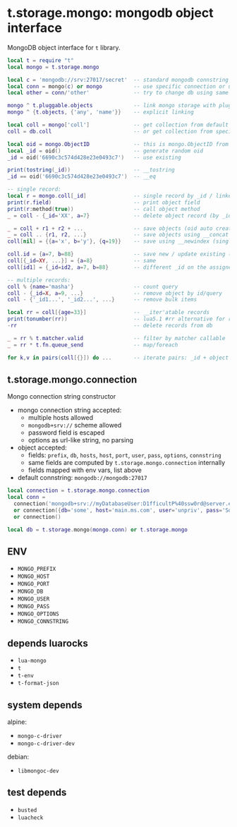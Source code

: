 # t.storage.mongo: mongodb object interface
MongoDB object interface for `t` library.
```lua
local t = require "t"
local mongo = t.storage.mongo

local c = 'mongodb://srv:27017/secret'  -- standard mongodb connstring format
local conn = mongo(c) or mongo          -- use specific connection or use t.env defaults
local other = conn/'other'              -- try to change db using same credentials

mongo ^ t.pluggable.objects             -- link mongo storage with pluggable objects by name
mongo ^ {t.objects, {'any', 'name'}}    -- explicit linking

local coll = mongo['coll']              -- get collection from default mongo connection db
coll = db.coll                          -- or get collection from specific db

local oid = mongo.ObjectID              -- this is mongo.ObjectID from lua-mongo
local _id = oid()                       -- generate random oid
_id = oid('6690c3c574d428e23e0493c7')   -- use existing

print(tostring(_id))                    -- __tostring
_id == oid('6690c3c574d428e23e0493c7')  -- __eq

-- single record:
local r = mongo.coll[_id]               -- single record by _id / linked object index field
print(r.field)                          -- print object field
print(r:method(true))                   -- call object method
_ = coll - {_id='XX', a=7}              -- delete object record (by _id / index field)

_ = coll + r1 + r2 + ...                -- save objects (oid auto created)
_ = coll .. {r1, r2, ...}               -- save objects using __concat
coll[nil] = {{a='x', b='y'}, {q=19}}    -- save using __newindex (single object / bulk)

coll.id = {a=7, b=88}                   -- save new / update existing (oid specified)
coll[{_id=XY, ...}] = {a=8}             -- same
coll[id1] = {_id=id2, a=7, b=88}        -- different _id on the assigned object is zeroed

-- multiple records:
coll % {name='masha'}                   -- count query
coll - {_id=X, a=9, ...}                -- remove object by id/query
coll - {'_id1...', '_id2...', ...}      -- remove bulk items

local rr = coll[{age=33}]               -- __iter'atable records
print(tonumber(rr))                     -- lua5.1 #rr alternative for records length
-rr                                     -- delete records from db

_ = rr % t.matcher.valid                -- filter by matcher callable
_ = rr * t.fn.queue_send                -- map/foreach

for k,v in pairs(coll[{}]) do ...       -- iterate pairs: _id + object
```

## t.storage.mongo.connection
Mongo connection string constructor
- mongo connection string accepted:
  - multiple hosts allowed
  - `mongodb+srv://` scheme allowed
  - password field is escaped
  - options as url-like string, no parsing
- object accepted:
  - fields: `prefix`, `db`, `hosts`, `host`, `port`, `user`, `pass`, `options`, `connstring`
  - same fields are computed by `t.storage.mongo.connection` internally
  - fields mapped with env vars, list above
- default connstring: `mongodb://mongodb:27017`

```lua
local connection = t.storage.mongo.connection
local conn = 
  connection('mongodb+srv://myDatabaseUser:D1fficultP%40ssw0rd@server.example.com/db')
  or connection({db='some', host='main.ms.com', user='unpriv', pass='SoME%%@@!!'})
  or connection()

local db = t.storage.mongo(mongo.conn) or t.storage.mongo
```

## ENV
- `MONGO_PREFIX`
- `MONGO_HOST`
- `MONGO_PORT`
- `MONGO_DB`
- `MONGO_USER`
- `MONGO_PASS`
- `MONGO_OPTIONS`
- `MONGO_CONNSTRING`

## depends luarocks
- `lua-mongo`
- `t`
- `t-env`
- `t-format-json`

## system depends
alpine:
- `mongo-c-driver`
- `mongo-c-driver-dev`

debian:
- `libmongoc-dev`

## test depends
- `busted`
- `luacheck`
